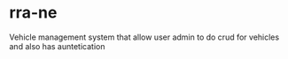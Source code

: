 # rra-ne
Vehicle management system  that allow user admin to do crud for vehicles and also has auntetication

